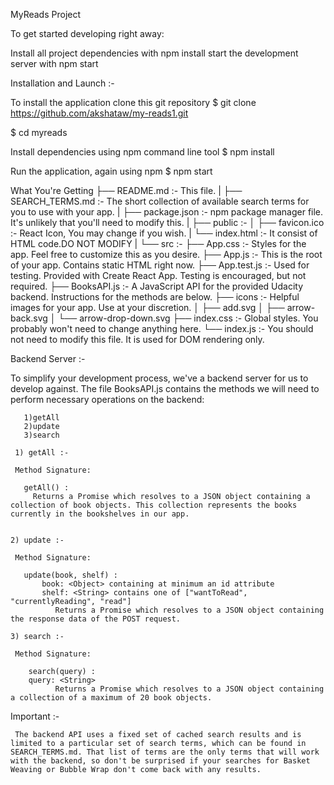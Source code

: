 
MyReads Project

To get started developing right away:

Install all project dependencies with npm install
start the development server with npm start

Installation and Launch :-

   To install the application clone this git repository
  $ git clone https://github.com/akshataw/my-reads1.git 
   
  $ cd myreads

Install dependencies using npm command line tool
  $ npm install

Run the application, again using npm
  $ npm start


What You're Getting
├── README.md :- This file.
|
├── SEARCH_TERMS.md :- The short collection of available search terms for you to use with your app.
|
├── package.json :- npm package manager file. It's unlikely that you'll need to modify this.
|
├── public :-
│   ├── favicon.ico :- React Icon, You may change if you wish.
|   └── index.html :- It consist of HTML code.DO NOT MODIFY
|
└── src :-
    ├── App.css :- Styles for the app. Feel free to customize this as you desire.
    ├── App.js :- This is the root of your app. Contains static HTML right now.
    ├── App.test.js :- Used for testing. Provided with Create React App. Testing is encouraged, but not required.
    ├── BooksAPI.js :- A JavaScript API for the provided Udacity backend. Instructions for the methods are below.
    ├── icons :- Helpful images for your app. Use at your discretion.
    │   ├── add.svg
    │   ├── arrow-back.svg
    │   └── arrow-drop-down.svg
    ├── index.css :- Global styles. You probably won't need to change anything here.
    └── index.js :- You should not need to modify this file. It is used for DOM rendering only.


   Backend Server :-

   To simplify your development process, we've a backend server for us to develop against. The file BooksAPI.js contains the methods we will need to perform necessary operations on the backend:
 
       1)getAll
       2)update
       3)search

     1) getAll :-

     Method Signature:

       getAll() :
         Returns a Promise which resolves to a JSON object containing a collection of book objects. This collection represents the books currently in the bookshelves in our app.


    2) update :-

     Method Signature:

       update(book, shelf) : 
           book: <Object> containing at minimum an id attribute
           shelf: <String> contains one of ["wantToRead", "currentlyReading", "read"]
              Returns a Promise which resolves to a JSON object containing the response data of the POST request.
 
    3) search :-
   
     Method Signature:

        search(query) :
        query: <String>
              Returns a Promise which resolves to a JSON object containing a collection of a maximum of 20 book objects.

 
   Important :-

     The backend API uses a fixed set of cached search results and is limited to a particular set of search terms, which can be found in SEARCH_TERMS.md. That list of terms are the only terms that will work with the backend, so don't be surprised if your searches for Basket Weaving or Bubble Wrap don't come back with any results.


   
